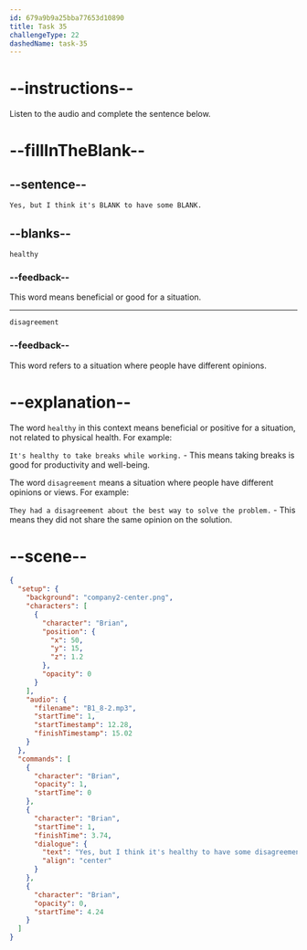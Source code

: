 ```yaml
---
id: 679a9b9a25bba77653d10890
title: Task 35
challengeType: 22
dashedName: task-35
---
```


<!-- (Audio) Brian: Yes, but I think it's healthy to have some disagreement. -->

# --instructions--

Listen to the audio and complete the sentence below.

# --fillInTheBlank--

## --sentence--

`Yes, but I think it's BLANK to have some BLANK.`

## --blanks--

`healthy`

### --feedback--

This word means beneficial or good for a situation.

---

`disagreement`

### --feedback--

This word refers to a situation where people have different opinions.

# --explanation--

The word `healthy` in this context means beneficial or positive for a situation, not related to physical health. For example:

`It's healthy to take breaks while working.` - This means taking breaks is good for productivity and well-being.

The word `disagreement` means a situation where people have different opinions or views. For example:

`They had a disagreement about the best way to solve the problem.` - This means they did not share the same opinion on the solution.

# --scene--

```json
{
  "setup": {
    "background": "company2-center.png",
    "characters": [
      {
        "character": "Brian",
        "position": {
          "x": 50,
          "y": 15,
          "z": 1.2
        },
        "opacity": 0
      }
    ],
    "audio": {
      "filename": "B1_8-2.mp3",
      "startTime": 1,
      "startTimestamp": 12.28,
      "finishTimestamp": 15.02
    }
  },
  "commands": [
    {
      "character": "Brian",
      "opacity": 1,
      "startTime": 0
    },
    {
      "character": "Brian",
      "startTime": 1,
      "finishTime": 3.74,
      "dialogue": {
        "text": "Yes, but I think it's healthy to have some disagreement.",
        "align": "center"
      }
    },
    {
      "character": "Brian",
      "opacity": 0,
      "startTime": 4.24
    }
  ]
}
```
